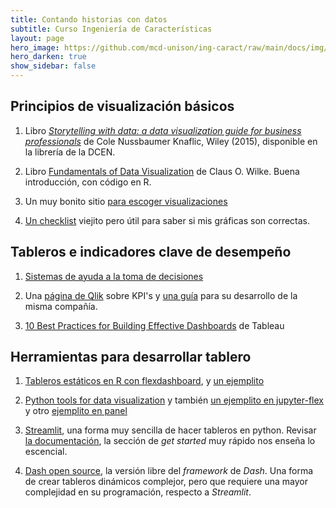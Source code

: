 ```yaml
---
title: Contando historias con datos 
subtitle: Curso Ingeniería de Características
layout: page
hero_image: https://github.com/mcd-unison/ing-caract/raw/main/docs/img/redu-banner.jpg
hero_darken: true
show_sidebar: false
---
```



## Principios de visualización básicos

1. Libro [*Storytelling with data: a data visualization guide for business professionals*](https://www.storytellingwithdata.com)
de Cole Nussbaumer Knaflic, Wiley (2015), disponible en la librería de la DCEN.

2. Libro [Fundamentals of Data Visualization](https://clauswilke.com/dataviz/) de Claus O. Wilke. Buena introducción, con código en R.

3. Un muy bonito sitio [para escoger visualizaciones](https://datavizproject.com/#)

3. [Un checklist](https://github.com/mcd-unison/ing-caract/raw/main/pdf/DataVizChecklist.pdf) viejito pero útil para saber si mis gráficas son correctas.


## Tableros e indicadores clave de desempeño

1. [Sistemas de ayuda a la toma de decisiones](https://github.com/mcd-unison/ing-caract/raw/main/slides/dss.pptx)

2. Una [página de Qlik](https://www.qlik.com/us/kpi) sobre KPI's y [una guía](https://github.com/mcd-unison/ing-caract/raw/main/pdf/eb-kpi-planning-guide-en.pdf) para su desarrollo de la misma compañía.

3. [10 Best Practices for Building Effective Dashboards](https://github.com/mcd-unison/ing-caract/raw/main/pdf/BestPracticesDashboards.pdf) de Tableau


## Herramientas para desarrollar tablero

1. [Tableros estáticos en R con flexdashboard](https://pkgs.rstudio.com/flexdashboard/index.html), y [un ejemplito](https://github.com/mcd-unison/ing-caract/raw/main/ejemplos/dashboards/flexmarkdown/dashboard.Rmd)

2. [Python tools for data visualization](https://pyviz.org) y también [un ejemplito en jupyter-flex](https://github.com/mcd-unison/ing-caract/raw/main/ejemplos/dashboards/jupyter-flex/dashboard-python.ipynb) y otro [ejemplito en panel](https://github.com/mcd-unison/ing-caract/raw/main/ejemplos/dashboards/panel/panel-demo.ipynb) 


3. [Streamlit](https://streamlit.io), una forma muy sencilla de hacer tableros en python. Revisar [la documentación](https://docs.streamlit.io), la sección de *get started* muy rápido nos enseña lo escencial.

4. [Dash open source](https://dash.plotly.com), la versión libre del *framework* de *Dash*. Una forma de crear tableros dinámicos complejor, pero que requiere una mayor complejidad en su programación, respecto a *Streamlit*.
